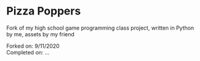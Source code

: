# Pizza Poppers
Fork of my high school game programming class project, written in Python by me, assets by my friend

Forked on: 9/11/2020 <br/>
Completed on: ... <br/>
